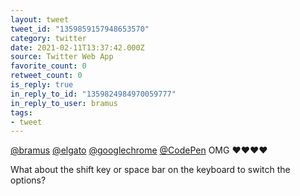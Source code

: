```yaml
---
layout: tweet
tweet_id: "1359859157948653570"
category: twitter
date: 2021-02-11T13:37:42.000Z
source: Twitter Web App
favorite_count: 0
retweet_count: 0
is_reply: true
in_reply_to_id: "1359824984970059777"
in_reply_to_user: bramus
tags:
- tweet
---
```


[@bramus](https://twitter.com/@bramus) [@elgato](https://twitter.com/@elgato) [@googlechrome](https://twitter.com/@googlechrome) [@CodePen](https://twitter.com/@CodePen) OMG ❤️❤️❤️❤️ 

What about the shift key or space bar on the keyboard to switch the options?
